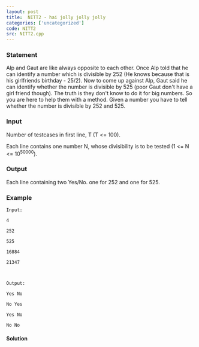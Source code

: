 ```yaml
---
layout: post
title:  NITT2 - hai jolly jolly jolly
categories: ['uncategorized']
code: NITT2
src: NITT2.cpp
---
```


### **Statement**

Alp and Gaut are like always opposite to each other. Once Alp told that he can
identify a number which is divisible by 252 (He knows because that is his
girlfriends birthday - 25/2). Now to come up against Alp, Gaut said he can
identify whether the number is divisible by 525 (poor Gaut don't have a girl
friend though). The truth is they don't know to do it for big numbers. So you
are here to help them with a method. Given a number you have to tell whether
the number is divisible by 252 and 525.

### Input

Number of testcases in first line, T (T <= 100).

Each line contains one number N, whose divisibility is to be tested (1 <= N <=
10<sup>50000</sup>).

### Output

Each line containing two Yes/No. one for 252 and one for 525.

### Example

    
    
    Input:
    4
    252
    525
    16884
    21347
    
    Output:
    Yes No
    No Yes
    Yes No
    No No



#### **Solution**



